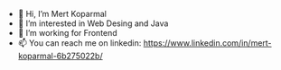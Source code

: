 - 👋 Hi, I’m Mert Koparmal
- 👀 I’m interested in Web Desing and Java 
- 🌱 I’m working for Frontend
- 📫 You can reach me on linkedin: https://www.linkedin.com/in/mert-koparmal-6b275022b/

<!---
mertkoparmal08/mertkoparmal08 is a ✨ special ✨ repository because its `README.md` (this file) appears on your GitHub profile.
You can click the Preview link to take a look at your changes.
--->
